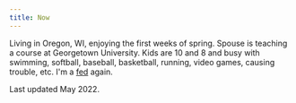 ```yaml
---
title: Now
---
```


Living in Oregon, WI, enjoying the first weeks of spring. Spouse is teaching a course at Georgetown University. Kids are 10 and 8 and busy with swimming, softball, baseball, basketball, running, video games, causing trouble, etc. I'm a [fed](https://tts.gsa.gov) again.

Last updated May 2022.
